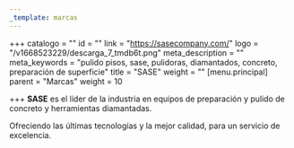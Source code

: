 ```yaml
---
_template: marcas
---
```







+++
catalogo = ""
id = ""
link = "https://sasecompany.com/"
logo = "/v1668523229/descarga_7_tmdb6t.png"
meta_description = ""
meta_keywords = "pulido pisos, sase, pulidoras, diamantados, concreto, preparación de superficie"
title = "SASE"
weight = ""
[menu.principal]
parent = "Marcas"
weight = 10

+++
**SASE** es el líder de la industria en equipos de preparación y pulido de concreto y herramientas diamantadas.

Ofreciendo las últimas tecnologías y la mejor calidad, para un servicio de excelencia.
